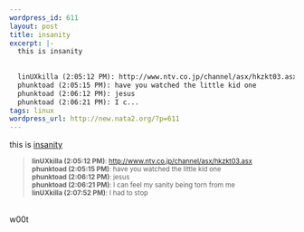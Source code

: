 ```yaml
--- 
wordpress_id: 611
layout: post
title: insanity
excerpt: |-
  this is insanity
  
  
  linUXkilla (2:05:12 PM): http://www.ntv.co.jp/channel/asx/hkzkt03.asx
  phunktoad (2:05:15 PM): have you watched the little kid one
  phunktoad (2:06:12 PM): jesus
  phunktoad (2:06:21 PM): I c...
tags: linux
wordpress_url: http://new.nata2.org/?p=611
---
```

this is <a href="http://www.ntv.co.jp/kasoh/past_movie/contents.html">insanity</a>

<blockquote><small>
<b>linUXkilla (2:05:12 PM)</b>: <a href="http://www.ntv.co.jp/channel/asx/hkzkt03.asx">http://www.ntv.co.jp/channel/asx/hkzkt03.asx</a><br/>
<b>phunktoad (2:05:15 PM)</b>: have you watched the little kid one<br/>
<b>phunktoad (2:06:12 PM)</b>: jesus<br/>
<b>phunktoad (2:06:21 PM)</b>: I can feel my sanity being torn from me<br/>
<b>linUXkilla (2:07:52 PM)</b>: I had to stop<br/>
</small>
</blockquote><br/>w00t
